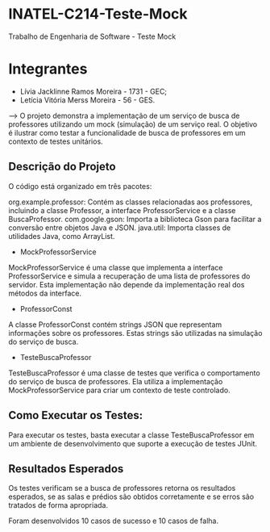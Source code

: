 # INATEL-C214-Teste-Mock
Trabalho de Engenharia de Software - Teste Mock

# Integrantes
- Lívia Jacklinne Ramos Moreira - 1731 - GEC;
- Letícia Vitória Merss Moreira - 56 - GES.

--> O projeto demonstra a implementação de um serviço de busca de professores utilizando um mock (simulação) de um serviço real. O objetivo é ilustrar como testar a funcionalidade de busca de professores em um contexto de testes unitários.

## Descrição do Projeto

O código está organizado em três pacotes:

org.example.professor: Contém as classes relacionadas aos professores, incluindo a classe Professor, a interface ProfessorService e a classe BuscaProfessor.
com.google.gson: Importa a biblioteca Gson para facilitar a conversão entre objetos Java e JSON.
java.util: Importa classes de utilidades Java, como ArrayList.

- MockProfessorService

MockProfessorService é uma classe que implementa a interface ProfessorService e simula a recuperação de uma lista de professores do servidor. Esta implementação não depende da implementação real dos métodos da interface.

- ProfessorConst

A classe ProfessorConst contém strings JSON que representam informações sobre os professores. Estas strings são utilizadas na simulação do serviço de busca.

- TesteBuscaProfessor

TesteBuscaProfessor é uma classe de testes que verifica o comportamento do serviço de busca de professores. Ela utiliza a implementação MockProfessorService para criar um contexto de teste controlado.

## Como Executar os Testes:

Para executar os testes, basta executar a classe TesteBuscaProfessor em um ambiente de desenvolvimento que suporte a execução de testes JUnit.

## Resultados Esperados

Os testes verificam se a busca de professores retorna os resultados esperados, se as salas e prédios são obtidos corretamente e se erros são tratados de forma apropriada.

Foram desenvolvidos 10 casos de sucesso e 10 casos de falha.

 

